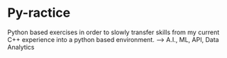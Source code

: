 # Py-ractice
Python based exercises in order to slowly transfer skills from my current C++ experience into a python based environment.  --> A.I., ML, API, Data Analytics
